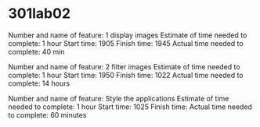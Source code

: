 # 301lab02

Number and name of feature: 1 display images 
Estimate of time needed to complete: 1 hour
Start time: 1905
Finish time: 1945
Actual time needed to complete: 40 min

Number and name of feature: 2 filter images 
Estimate of time needed to complete: 1 hour
Start time: 1950
Finish time: 1022 
Actual time needed to complete: 14 hours

Number and name of feature: Style the applications 
Estimate of time needed to complete: 1 hour
Start time: 1025
Finish time: 
Actual time needed to complete: 60 minutes